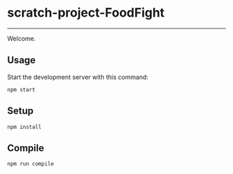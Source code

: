 # scratch-project-FoodFight
---

Welcome.

Usage
---
 
Start the development server with this command:
 
```
npm start
```
 

Setup
---
 
```
npm install
```

Compile
---
 
```
npm run compile
```
